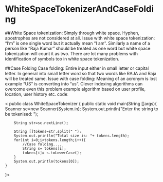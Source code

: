 # WhiteSpaceTokenizerAndCaseFolding
##White Space tokenization:
Simply through white   space. Hyphen, apostrophes are not considered at all.
Issue with white space tokenization: “I’m” is one single word but it actually mean “I am”. Similarly a name of a person like “Raja Kumar” should be treated as one word but white space tokenization will count it as two. There are lot many problems with identification of symbols too in white space tokenization. 

##Case Folding
Case folding: Entire input either in small letter or capital letter. In general into small letter word so that two words like RAJA and Raja will be treated same.
Issue with case folding: Meaning of an acronym is lost example “US” is converting into “us”. Clever indexing algorithms can overcome even this problem example algorithm based on user profile, location, user history etc.
 code:
 
< public class WhiteSpaceTokenizer {
	public static void main(String []args){
		Scanner sc=new Scanner(System.in);
		System.out.println("Enter the string to be tokenised: ");
		
		String str=sc.nextLine();
		
		String []tokens=str.split(" ");
		System.out.println("Total size is: "+ tokens.length);
		for(int i=0;i<tokens.length;i++){
			//Case folding....
			String s= tokens[i];
			tokens[i]= s.toLowerCase();
		}
		System.out.println(tokens[0]);
	}

}>
